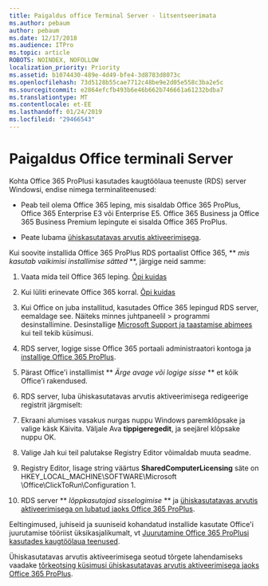 ```yaml
---
title: Paigaldus office Terminal Server - litsentseerimata
ms.author: pebaum
author: pebaum
ms.date: 12/17/2018
ms.audience: ITPro
ms.topic: article
ROBOTS: NOINDEX, NOFOLLOW
localization_priority: Priority
ms.assetid: b1074430-489e-4d49-bfe4-3d8783d8073c
ms.openlocfilehash: 73d5128b55cae7712c48be9e2d05e558c3ba2e5c
ms.sourcegitcommit: e2864efcfb493b6e46b662b746661a61232bdba7
ms.translationtype: MT
ms.contentlocale: et-EE
ms.lasthandoff: 01/24/2019
ms.locfileid: "29466543"
---
```

# <a name="installing-office-on-a-terminal-server"></a>Paigaldus Office terminali Server

Kohta Office 365 ProPlusi kasutades kaugtöölaua teenuste (RDS) server Windowsi, endise nimega terminaliteenused:
  
- Peab teil olema Office 365 leping, mis sisaldab Office 365 ProPlus, Office 365 Enterprise E3 või Enterprise E5. Office 365 Business ja Office 365 Business Premium lepingute ei sisalda Office 365 ProPlus.
    
- Peate lubama [ühiskasutatavas arvutis aktiveerimisega](https://docs.microsoft.com/DeployOffice/overview-of-shared-computer-activation-for-office-365-proplus).
    
Kui soovite installida Office 365 ProPlus RDS portaalist Office 365, ** *mis kasutab vaikimisi installimise sätted* **, järgige neid samme: 
  
1. Vaata mida teil Office 365 leping. [Õpi kuidas](https://docs.microsoft.com/office365/admin/admin-overview/what-subscription-do-i-have)
    
2. Kui lüliti erinevate Office 365 korral. [Õpi kuidas](https://docs.microsoft.com/office365/admin/subscriptions-and-billing/switch-to-a-different-plan)
    
3. Kui Office on juba installitud, kasutades Office 365 lepingud RDS server, eemaldage see. Näiteks minnes juhtpaneelil \> programmi desinstallimine. Desinstallige [Microsoft Support ja taastamise abimees](https://aka.ms/SARA-OfficeUninstall-Alchemy) kui teil tekib küsimusi. 
    
4. RDS server, logige sisse Office 365 portaali administraatori kontoga ja [installige Office 365 ProPlus](https://portal.office.com/OLS/MySoftware.aspx).
    
5. Pärast Office'i installimist ** *Ärge avage või logige sisse* ** et kõik Office'i rakendused. 
    
6. RDS server, luba ühiskasutatavas arvutis aktiveerimisega redigeerige registrit järgmiselt:
    
1. Ekraani alumises vasakus nurgas nuppu Windows paremklõpsake ja valige käsk Käivita. Väljale Ava **tippigeregedit**, ja seejärel klõpsake nuppu OK. 
    
2. Valige Jah kui teil palutakse Registry Editor võimaldab muuta seadme.
    
3. Registry Editor, lisage string väärtus **SharedComputerLicensing** säte on HKEY_LOCAL_MACHINE\SOFTWARE\Microsoft \Office\ClickToRun\Configuration 1. 
    
7. RDS server ** *lõppkasutajad sisselogimise* ** ja [ühiskasutatavas arvutis aktiveerimisega on lubatud jaoks Office 365 ProPlus](https://docs.microsoft.com/DeployOffice/troubleshoot-issues-with-shared-computer-activation-for-office-365-proplus#verify-that-activation-for-office-365-proplus-succeeded).
    
Eeltingimused, juhiseid ja suuniseid kohandatud installide kasutate Office'i juurutamise tööriist üksikasjalikumalt, vt [Juurutamine Office 365 ProPlusi kasutades kaugtöölaua teenused](https://docs.microsoft.com/DeployOffice/deploy-office-365-proplus-by-using-remote-desktop-services).
  
Ühiskasutatavas arvutis aktiveerimisega seotud tõrgete lahendamiseks vaadake [tõrkeotsing küsimusi ühiskasutatavas arvutis aktiveerimisega jaoks Office 365 ProPlus](https://docs.microsoft.com/DeployOffice/troubleshoot-issues-with-shared-computer-activation-for-office-365-proplus).
  

